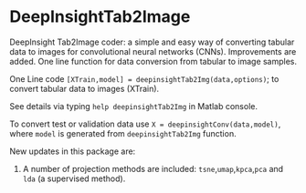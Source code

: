 # DeepInsightTab2Image
DeepInsight Tab2Image coder: a simple and easy way of converting tabular data to images for convolutional neural networks (CNNs). Improvements are added. One line function for data conversion from tabular to image samples.

One Line code `[XTrain,model] = deepinsightTab2Img(data,options)`; to convert tabular data to images (XTrain). 

See details via typing `help deepinsightTab2Img` in Matlab console.

To convert test or validation data use `X = deepinsightConv(data,model)`, where `model` is generated from `deepinsightTab2Img` function.

New updates in this package are:
1) A number of projection methods are included: `tsne`,`umap`,`kpca`,`pca` and `lda` (a supervised method).
